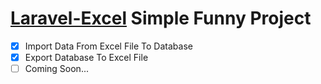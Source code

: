 # [Laravel-Excel](https://github.com/Maatwebsite/Laravel-Excel) Simple Funny Project

 - [x] Import Data From Excel File To Database
 - [x] Export Database To Excel File
 - [ ] Coming Soon...

